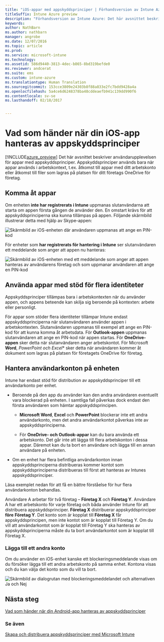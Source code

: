 ```yaml
---
title: "iOS-appar med appskyddsprinciper | Förhandsversion av Intune Azure"
titleSuffix: Intune Azure preview
description: "Förhandsversion av Intune Azure: Det här avsnittet beskriver vad som händer när din iOS-app hanteras av appskyddsprinciper."
keywords: 
author: NathBarn
ms.author: nathbarn
manager: angrobe
ms.date: 12/07/2016
ms.topic: article
ms.prod: 
ms.service: microsoft-intune
ms.technology: 
ms.assetid: 586d9440-3813-4dec-b865-8bd319befde0
ms.reviewer: andcerat
ms.suite: ems
ms.custom: intune-azure
ms.translationtype: Human Translation
ms.sourcegitcommit: 153cce3809e24303b8f88a833e2fc7bdd9428a4a
ms.openlocfilehash: 5a4ce6d6248378ba48cddeaefb941c139dd990f6
ms.contentlocale: sv-se
ms.lasthandoff: 02/18/2017


---
```


# <a name="what-to-expect-when-your-ios-app-is-managed-by-app-protection-policies"></a>Vad som händer när din iOS-app hanteras av appskyddsprinciper
[!INCLUDE[azure_preview](../includes/azure_preview.md)] Det här avsnittet beskriver användarupplevelsen för appar med appskyddsprinciper. Appskyddsprinciper används bara när appar används i arbetskontext, t.ex. åtkomst till appar med ditt arbetskonto eller åtkomst till filer som lagras på platsen för ditt företags OneDrive för företag.
##  <a name="accessing-apps"></a>Komma åt appar

Om enheten **inte har registrerats i Intune** uppmanas slutanvändarna att starta om appen första gången de använder den.  En omstart krävs för att appskyddsprinciperna ska kunna tillämpas på appen. Följande skärmbild illustrerar detta med hjälp av Skype-appen:


![Skärmbild av iOS-enheten där användaren uppmanas att ange en PIN-kod](../media/ios-pin-prompt.png)

För enheter som **har registrerats för hantering i Intune** ser slutanvändaren ett meddelande som anger att appen nu hanteras:

![Skärmbild av iOS-enheten med ett meddelande som anger att appen hanteras av användarens företag och som uppmanar användaren att ange en PIN-kod](../media/ios-managed-devices-pin-prompt.png)

##  <a name="using-apps-with-multi-identity-support"></a>Använda appar med stöd för flera identiteter

Appskyddsprinciper tillämpas bara i arbetskontexten när du använder appen, och appens beteende kan skilja sig beroende på kontexten: arbete eller personligt.  

För appar som stöder flera identiteter tillämpar Intune endast appskyddsprinciperna när slutanvändaren använder appen i arbetskontexten.  Slutanvändaren uppmanas till exempel att ange en PIN-kod för att kunna komma åt arbetsdata.  För **Outlook-appen** uppmanas slutanvändaren att ange en PIN-kod när appen startas. För **OneDrive-appen** sker detta när slutanvändaren anger arbetskontot.  För Microsoft **Word**, **PowerPoint* och* *Excel** sker detta när användaren kommer åt dokument som lagras på platsen för företagets OneDrive för företag.
##  <a name="managing-user-accounts-on-the-device"></a>Hantera användarkonton på enheten

Intune har endast stöd för distribution av appskyddsprinciper till ett användarkonto per enhet.

* Beroende på den app du använder kan den andra användaren eventuellt vara blockerad på enheten. I samtliga fall påverkas dock endast den första användaren som hämtar appskyddsprincipen.
  * **Microsoft Word**, **Excel** och **PowerPoint** blockerar inte ett andra användarkonto, men det andra användarkontot påverkas inte av appskyddsprinciperna.  

  * För **OneDrive- och Outlook-appar** kan du bara använda ett arbetskonto.  Det går inte att lägga till flera arbetskonton i dessa appar.  Däremot kan du ta bort en användare och lägga till en annan användare på enheten.

* Om en enhet har flera befintliga användarkonton innan appskyddsprinciperna distribueras kommer kontot som appskyddsprinciperna distribueras till först att hanteras av Intunes appskyddsprinciper.


Läsa exemplet nedan för att få en bättre förståelse för hur flera användarkonton behandlas.

Användare A arbetar för två företag – **Företag X** och **Företag Y**. Användare A har ett arbetskonto för varje företag och båda använder Intune för att distribuera appskyddsprinciper. **Företag X** distribuerar appskyddsprinciper **före** **Företag Y**. Det konto som är kopplat till **Företag X** får appskyddsprincipen, men inte kontot som är kopplat till Företag Y. Om du vill att användarkontot som är kopplat till Företag Y ska hanteras av appskyddsprinciperna måste du ta bort användarkontot som är kopplat till Företag X.
### <a name="adding-a-second-account"></a>Lägga till ett andra konto

Om du använder en iOS-enhet kanske ett blockeringsmeddelande visas om du försöker lägga till ett andra arbetskonto på samma enhet.  Kontona visas och du kan välja det konto som du vill ta bort.

![Skärmbild av dialogrutan med blockeringsmeddelandet och alternativen Ja och Nej](../media/ios-switch-user.PNG)

## <a name="next-steps"></a>Nästa steg
[Vad som händer när din Android-app hanteras av appskyddsprinciper](app-protection-enabled-android-apps.md)
### <a name="see-also"></a>Se även
[Skapa och distribuera appskyddsprinciper med Microsoft Intune](app-protection-policies.md)

